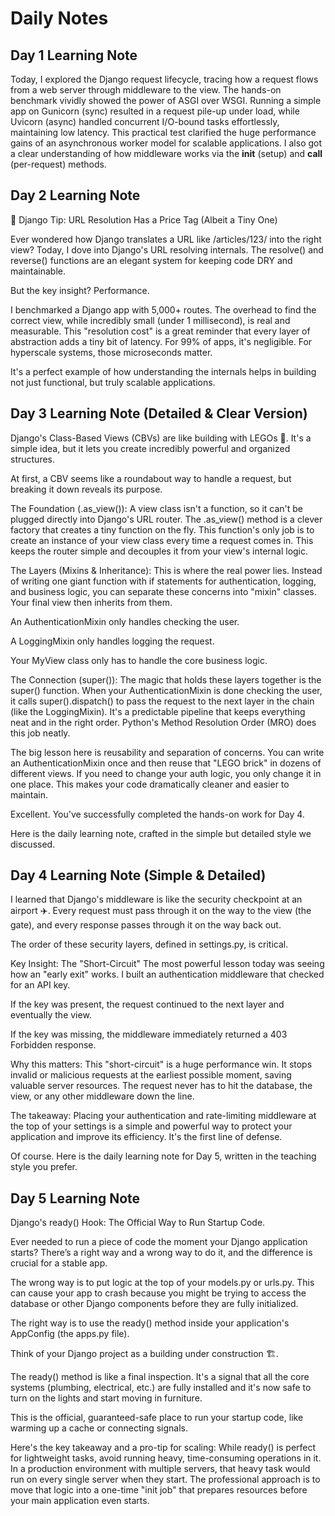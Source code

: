 # Daily Notes

## Day 1 Learning Note
Today, I explored the Django request lifecycle, tracing how a request flows from a web server through middleware to the view. The hands-on benchmark vividly showed the power of ASGI over WSGI. Running a simple app on Gunicorn (sync) resulted in a request pile-up under load, while Uvicorn (async) handled concurrent I/O-bound tasks effortlessly, maintaining low latency. This practical test clarified the huge performance gains of an asynchronous worker model for scalable applications. I also got a clear understanding of how middleware works via the __init__ (setup) and __call__ (per-request) methods.


## Day 2 Learning Note
🚀 Django Tip: URL Resolution Has a Price Tag (Albeit a Tiny One)

Ever wondered how Django translates a URL like /articles/123/ into the right view? Today, I dove into Django's URL resolving internals. The resolve() and reverse() functions are an elegant system for keeping code DRY and maintainable.

But the key insight? Performance.

I benchmarked a Django app with 5,000+ routes. The overhead to find the correct view, while incredibly small (under 1 millisecond), is real and measurable. This "resolution cost" is a great reminder that every layer of abstraction adds a tiny bit of latency. For 99% of apps, it's negligible. For hyperscale systems, those microseconds matter.

It's a perfect example of how understanding the internals helps in building not just functional, but truly scalable applications.



## Day 3 Learning Note (Detailed & Clear Version)
Django's Class-Based Views (CBVs) are like building with LEGOs 🧱. It's a simple idea, but it lets you create incredibly powerful and organized structures.

At first, a CBV seems like a roundabout way to handle a request, but breaking it down reveals its purpose.

The Foundation (.as_view()): A view class isn't a function, so it can't be plugged directly into Django's URL router. The .as_view() method is a clever factory that creates a tiny function on the fly. This function's only job is to create an instance of your view class every time a request comes in. This keeps the router simple and decouples it from your view's internal logic.

The Layers (Mixins & Inheritance): This is where the real power lies. Instead of writing one giant function with if statements for authentication, logging, and business logic, you can separate these concerns into "mixin" classes. Your final view then inherits from them.

An AuthenticationMixin only handles checking the user.

A LoggingMixin only handles logging the request.

Your MyView class only has to handle the core business logic.

The Connection (super()): The magic that holds these layers together is the super() function. When your AuthenticationMixin is done checking the user, it calls super().dispatch() to pass the request to the next layer in the chain (like the LoggingMixin). It's a predictable pipeline that keeps everything neat and in the right order. Python's Method Resolution Order (MRO) does this job neatly.

The big lesson here is reusability and separation of concerns. You can write an AuthenticationMixin once and then reuse that "LEGO brick" in dozens of different views. If you need to change your auth logic, you only change it in one place. This makes your code dramatically cleaner and easier to maintain.

Excellent. You've successfully completed the hands-on work for Day 4.

Here is the daily learning note, crafted in the simple but detailed style we discussed.

## Day 4 Learning Note (Simple & Detailed)
I learned that Django's middleware is like the security checkpoint at an airport ✈️. Every request must pass through it on the way to the view (the gate), and every response passes through it on the way back out.

The order of these security layers, defined in settings.py, is critical.

Key Insight: The "Short-Circuit"
The most powerful lesson today was seeing how an "early exit" works. I built an authentication middleware that checked for an API key.

If the key was present, the request continued to the next layer and eventually the view.

If the key was missing, the middleware immediately returned a 403 Forbidden response.

Why this matters: This "short-circuit" is a huge performance win. It stops invalid or malicious requests at the earliest possible moment, saving valuable server resources. The request never has to hit the database, the view, or any other middleware down the line.

The takeaway: Placing your authentication and rate-limiting middleware at the top of your settings is a simple and powerful way to protect your application and improve its efficiency. It's the first line of defense.

Of course. Here is the daily learning note for Day 5, written in the teaching style you prefer.

## Day 5 Learning Note
Django's ready() Hook: The Official Way to Run Startup Code.

Ever needed to run a piece of code the moment your Django application starts? There’s a right way and a wrong way to do it, and the difference is crucial for a stable app.

The wrong way is to put logic at the top of your models.py or urls.py. This can cause your app to crash because you might be trying to access the database or other Django components before they are fully initialized.

The right way is to use the ready() method inside your application's AppConfig (the apps.py file).

Think of your Django project as a building under construction 🏗️.

The ready() method is like a final inspection. It's a signal that all the core systems (plumbing, electrical, etc.) are fully installed and it's now safe to turn on the lights and start moving in furniture.

This is the official, guaranteed-safe place to run your startup code, like warming up a cache or connecting signals.

Here's the key takeaway and a pro-tip for scaling: While ready() is perfect for lightweight tasks, avoid running heavy, time-consuming operations in it. In a production environment with multiple servers, that heavy task would run on every single server when they start. The professional approach is to move that logic into a one-time "init job" that prepares resources before your main application even starts.